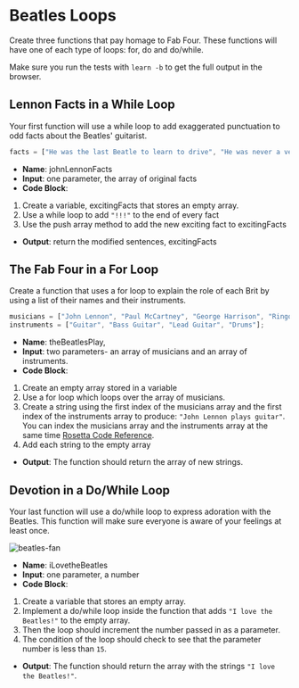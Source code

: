 # Beatles Loops

Create three functions that pay homage to Fab Four. These functions will have one of each type of loops: for, do and do/while.

Make sure you run the tests with `learn -b` to get the full output in the browser.


## Lennon Facts in a While Loop

Your first function will use a while loop to add exaggerated punctuation to  odd facts about the Beatles' guitarist. 

```js
facts = ["He was the last Beatle to learn to drive", "He was never a vegetarian", "He was a choir boy and boy scout", "He hated the sound of his own voice"];
```

* **Name**: johnLennonFacts 
* **Input**:  one parameter, the array of original facts
* **Code Block**:
 1. Create a variable, excitingFacts that stores an empty array.
 2. Use a while loop to add `"!!!"` to the end of every fact
 3. Use the push array method to add the new exciting fact to excitingFacts
* **Output**: return the modified sentences, excitingFacts

## The Fab Four in a For Loop
Create a function that uses a for loop to explain the role of each Brit by using a list of their names and their instruments. 

```js
musicians = ["John Lennon", "Paul McCartney", "George Harrison", "Ringo Starr"];
instruments = ["Guitar", "Bass Guitar", "Lead Guitar", "Drums"];
```

* **Name**: theBeatlesPlay, 
* **Input**: two parameters- an array of musicians and an array of instruments.
* **Code Block**: 
 1. Create an empty array stored in a variable
 2. Use a for loop which loops over the array of musicians.
 3. Create a string using the first index of the musicians array and the first index of the instruments array to produce: `"John Lennon plays guitar"`. You can index the musicians array and the instruments array at the same time [Rosetta Code Reference](http://www.rosettacode.org/wiki/Loop_over_multiple_arrays_simultaneously#Imperative).
 4. Add each string to the empty array
* **Output**: The function should return the array of new strings.

## Devotion in a Do/While Loop
Your last function will use a do/while loop to express adoration with the Beatles. This function will make sure everyone is aware of your feelings at least once. 

![beatles-fan](https://media.giphy.com/media/auXbijuTThe36/giphy.gif)

* **Name**: iLovetheBeatles
* **Input**: one parameter, a number
* **Code Block**:
 1. Create a variable that stores an empty array.
 2. Implement a do/while loop inside the function that adds `"I love the Beatles!"` to the empty array.
 3. Then the loop should increment the number passed in as a parameter.
 4. The condition of the loop should check to see that the parameter number is less than `15`.
* **Output**: The function should return the array with the strings `"I love the Beatles!"`.